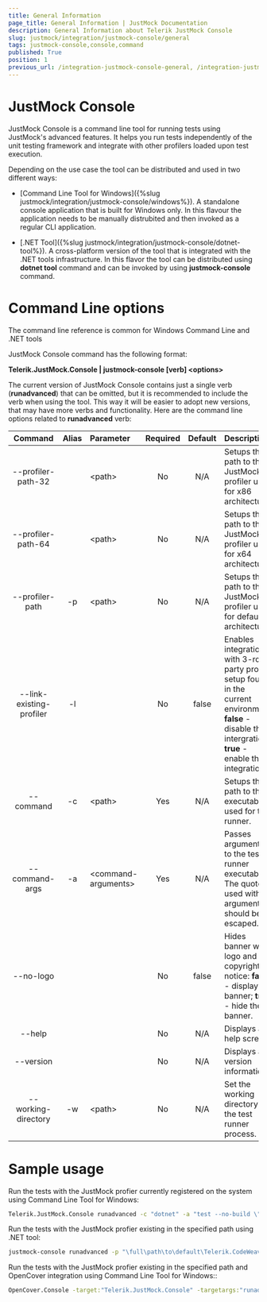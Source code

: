 ```yaml
---
title: General Information
page_title: General Information | JustMock Documentation
description: General Information about Telerik JustMock Console
slug: justmock/integration/justmock-console/general
tags: justmock-console,console,command
published: True
position: 1
previous_url: /integration-justmock-console-general, /integration-justmock-console-general.html
---
```


# JustMock Console

JustMock Console is a command line tool for running tests using JustMock's advanced features. It helps you run tests independently of the unit testing framework and integrate with other profilers loaded upon test execution.

Depending on the use case the tool can be distributed and used in two different ways:

 * [Command Line Tool for Windows]({%slug justmock/integration/justmock-console/windows%}). A standalone console application that is built for Windows only. In this flavour the application needs to be manually distrubited and then invoked as a regular CLI application.

 * [.NET Tool]({%slug justmock/integration/justmock-console/dotnet-tool%}). A cross-platform version of the tool that is integrated with the .NET tools infrastructure. In this flavor the tool can be distributed using **dotnet tool** command and can be invoked by using **justmock-console** command.

# Command Line options

The command line reference is common for Windows Command Line and .NET tools

JustMock Console command has the following format:

**Telerik.JustMock.Console | justmock-console [verb] \<options\>**


The current version of JustMock Console contains just a single verb (**runadvanced**) that can be omitted, but it is recommended to include the verb when using the tool. This way it will be easier to adopt new versions, that may have more verbs and functionality. Here are the command line options related to **runadvanced** verb:

| Command | Alias | Parameter | Required | Default | Description |
|  :---:  | :---: | :--- | :---: | :---: | :--- |
| --profiler-path-32 | | \<path\> | No | N/A | Setups the path to the JustMock profiler used for x86 architecture. |
| --profiler-path-64 | | \<path\> | No | N/A | Setups the path to the JustMock profiler used for x64 architecture. |
| --profiler-path | -p | \<path\> | No | N/A | Setups the path to the JustMock profiler used for default architecture. |
| --link-existing-profiler | -l | | No | false | Enables integration with 3-rd party profiler setup found in the current environment: **false** - disable the intergration; **true** - enable the integration. |
| --command | -c | \<path\> | Yes | N/A | Setups the path to the executable used for test runner. |
| --command-args | -a | \<command-arguments\> | Yes | N/A | Passes arguments to the test runner executable. The quotes used with arguments should be escaped. |
| --no-logo | | | No | false | Hides banner with logo and copyright notice: **false** - display the banner; **true** - hide the banner. |
| --help | | | No | N/A | Displays a help screen. |
| --version | | | No | N/A | Displays a version information. |
| --working-directory| -w | \<path\> | No | N/A | Set the working directory for the test runner process.|

# Sample usage

Run the tests with the JustMock profier currently registered on the system using Command Line Tool for Windows:

```bat
Telerik.JustMock.Console runadvanced -c "dotnet" -a "test --no-build \"\full\path\to\JustMock.Tests\""
```

Run the tests with the JustMock profier existing in the specified path using .NET tool:

```bat
justmock-console runadvanced -p "\full\path\to\default\Telerik.CodeWeaver.Profiler.dll" -c "dotnet" -a "test --no-build \"\path\to\JustMock.Tests\""
```

Run the tests with the JustMock profier existing in the specified path and OpenCover integration using Command Line Tool for Windows::

```bat
OpenCover.Console -target:"Telerik.JustMock.Console" -targetargs:"runadvanced -p \"\full\path\to\default\Telerik.CodeWeaver.Profiler.dll\" -c vstest.console -a vstest \"\full\path\to\JustMock.Tests.dll\" -l" -output:opencovertests.xml
 ```